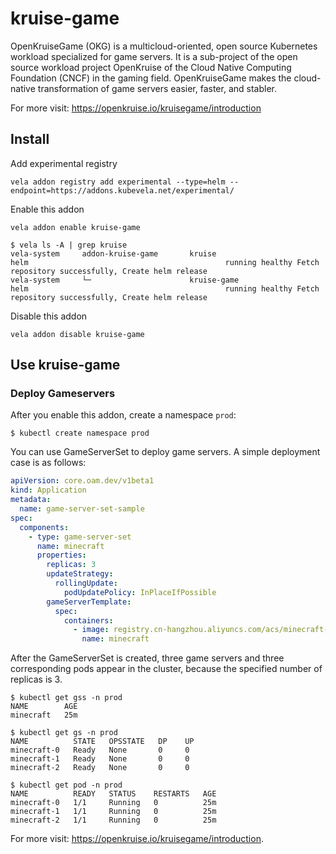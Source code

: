 # kruise-game

OpenKruiseGame (OKG) is a multicloud-oriented, open source Kubernetes workload specialized for game servers. It is a sub-project of the open source workload project OpenKruise of the Cloud Native Computing Foundation (CNCF) in the gaming field. OpenKruiseGame makes the cloud-native transformation of game servers easier, faster, and stabler.

For more visit: https://openkruise.io/kruisegame/introduction

## Install

Add experimental registry
```
vela addon registry add experimental --type=helm --endpoint=https://addons.kubevela.net/experimental/
```

Enable this addon
```
vela addon enable kruise-game
```

```shell
$ vela ls -A | grep kruise
vela-system     addon-kruise-game       kruise                                  helm                                            running healthy Fetch repository successfully, Create helm release
vela-system     └─                      kruise-game                             helm                                            running healthy Fetch repository successfully, Create helm release
```

Disable this addon
```
vela addon disable kruise-game
```

## Use kruise-game

### Deploy Gameservers

After you enable this addon, create a namespace `prod`:

```shell
$ kubectl create namespace prod
```

You can use GameServerSet to deploy game servers. A simple deployment case is as follows:

```yaml
apiVersion: core.oam.dev/v1beta1
kind: Application
metadata:
  name: game-server-set-sample
spec:
  components:
    - type: game-server-set
      name: minecraft
      properties:
        replicas: 3
        updateStrategy:
          rollingUpdate:
            podUpdatePolicy: InPlaceIfPossible
        gameServerTemplate:
          spec:
            containers:
              - image: registry.cn-hangzhou.aliyuncs.com/acs/minecraft-demo:1.12.2
                name: minecraft
```

After the GameServerSet is created, three game servers and three corresponding pods appear in the cluster, because the specified number of replicas is 3.

```shell
$ kubectl get gss -n prod
NAME        AGE
minecraft   25m

$ kubectl get gs -n prod
NAME          STATE   OPSSTATE   DP    UP
minecraft-0   Ready   None       0     0
minecraft-1   Ready   None       0     0
minecraft-2   Ready   None       0     0

$ kubectl get pod -n prod
NAME          READY   STATUS    RESTARTS   AGE
minecraft-0   1/1     Running   0          25m
minecraft-1   1/1     Running   0          25m
minecraft-2   1/1     Running   0          25m
```

For more visit: https://openkruise.io/kruisegame/introduction.
